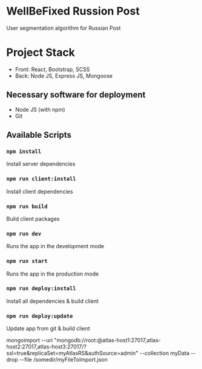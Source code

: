 # WellBeFixed Russion Post

User segmentation algorithm for Russian Post

# Project Stack

- Front: React, Bootstrap, SCSS
- Back: Node JS, Express JS, Mongoose

## Necessary software for deployment
- Node JS (with npm)
- Git

## Available Scripts

### `npm install`

Install server dependencies

### `npm run client:install`

Install client dependencies

### `npm run build`

Build client packages

### `npm run dev`

Runs the app in the development mode

### `npm run start`

Runs the app in the production mode

### `npm run deploy:install`

Install all dependencies & build client

### `npm run deploy:update`

Update app from git & build client

mongoimport --uri "mongodb://root:<PASSWORD>@atlas-host1:27017,atlas-host2:27017,atlas-host3:27017/<DATABASE>?ssl=true&replicaSet=myAtlasRS&authSource=admin" --collection myData --drop --file /somedir/myFileToImport.json